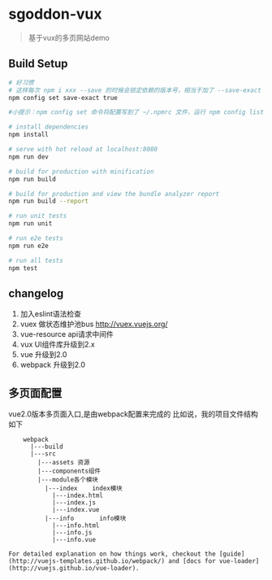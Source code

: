 # sgoddon-vux

> 基于vux的多页网站demo

## Build Setup

``` bash
# 好习惯
# 这样每次 npm i xxx --save 的时候会锁定依赖的版本号，相当于加了 --save-exact 参数。
npm config set save-exact true

#小提示：npm config set 命令将配置写到了 ~/.npmrc 文件，运行 npm config list 查看。

# install dependencies
npm install

# serve with hot reload at localhost:8080
npm run dev

# build for production with minification
npm run build

# build for production and view the bundle analyzer report
npm run build --report

# run unit tests
npm run unit

# run e2e tests
npm run e2e

# run all tests
npm test
```

## changelog
1. 加入eslint语法检查
2. vuex 做状态维护池bus http://vuex.vuejs.org/
3. vue-resource api请求中间件
4. vux UI组件库升级到2.x
5. vue 升级到2.0
6. webpack 升级到2.0




## 多页面配置
vue2.0版本多页面入口,是由webpack配置来完成的
比如说，我的项目文件结构如下
```
    webpack
      |---build
      |---src
        |---assets 资源
        |---components组件
        |---module各个模块
          |---index    index模块
            |---index.html
            |---index.js
            |---index.vue
          |---info       info模块
            |---info.html
            |---info.js
            |---info.vue

For detailed explanation on how things work, checkout the [guide](http://vuejs-templates.github.io/webpack/) and [docs for vue-loader](http://vuejs.github.io/vue-loader).
